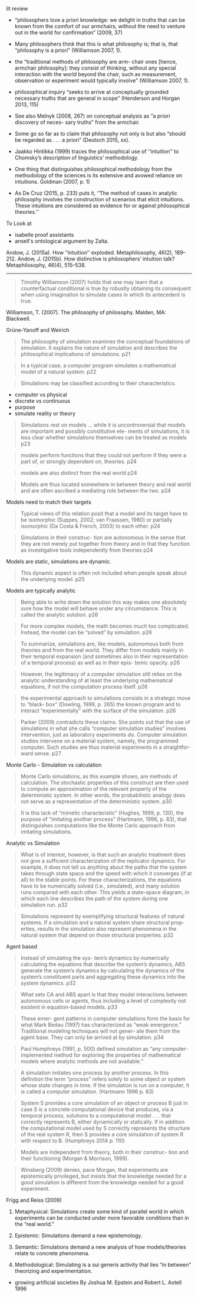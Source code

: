 lit review


- “philosophers love a priori knowledge: we delight in truths that can be known from the comfort of our armchairs, without the need to venture out in the world for confirmation” (2009, 37)

- Many philosophers think that this is what philosophy is; that is, that “philosophy is a priori” (Williamson 2007, 1).

- the “traditional methods of philosophy are arm- chair ones [hence, armchair philosophy]: they consist of thinking, without any special interaction with the world beyond the chair, such as measurement, observation or experiment would typically involve” (Williamson 2007, 1). 

- philosophical inquiry “seeks to arrive at conceptually grounded necessary truths that are general in scope” (Henderson and Horgan 2013, 115)

- See also Melnyk (2008, 267) on conceptual analysis as “a priori discovery of neces- sary truths” from the armchair.

- Some go so far as to claim that philosophy not only is but also “should be regarded as . . . a priori” (Deutsch 2015, xx).

- Jaakko Hintikka (1999) traces the philosophical use of ‘‘intuition’’ to Chomsky’s description of linguistics’ methodology.

- One thing that distinguishes philosophical methodology from the methodology of the sciences is its extensive and avowed reliance on intuitions.  Goldman (2007, p. 1)

- As De Cruz (2015, p. 233) puts it, ‘‘The method of cases in analytic philosophy involves the construction of scenarios that elicit intuitions. These intuitions are considered as evidence for or against philosophical theories.’’




To Look at

- isabelle proof assistants
- ansell's ontological argument by Zalta.

Andow, J. (2015a). How ‘‘intuition’’ exploded. Metaphilosophy, 46(2), 189–212.
Andow, J. (2015b). How distinctive is philosophers’ intuition talk? Metaphilosophy, 46(4), 515–538.

---

> Timothy Williamson (2007) holds that one may learn that a counterfactual conditional is true by robustly obtaining its consequent when using imagination to simulate cases in which its antecedent is true. 

Williamson, T. (2007). The philosophy of philosophy. Malden, MA: Blackwell.


Grüne-Yanoff and Weirich 

> The philosophy of simulation examines the conceptual foundations of simulation.  It explains the nature of simulation and describes the philosophical implications of simulations. p21

> In a typical case, a computer program simulates a mathematical model of a natural system. p22

> Simulations may be classified according to their characteristics.
  - computer vs physical
  - discrete vs continuous
  - purpose
  - simulate reality or theory

> Simulations rest on models ... while it is uncontroversial that models are important and possibly constitutive ele- ments of simulations, it is less clear whether simulations themselves can be treated as models p23

> models perform functions that they could not perform if they were a part of, or strongly dependent on, theories. p24

> models are also distinct from the real world p24

> Models are thus located somewhere in between theory and real world and are often ascribed a mediating role between the two. p24

Models need to match their targets

> Typical views of this relation posit that a model and its target have to be isomorphic (Suppes, 2002; van Fraassen, 1980) or partially isomorphic (Da Costa & French, 2003) to each other. p24

>  Simulations in their construc- tion are autonomous in the sense that they are not merely put together from theory and in that they function as investigative tools independently from theories p24

Models are static, simulations are dynamic.

> This dynamic aspect is often not included when people speak about the underlying model.  p25

Models are typically analytic

> Being able to write down the solution this way makes one absolutely sure how the model will behave under any circumstance. This is called the analytic solution. p26

> For more complex models, the math becomes much too complicated. Instead, the model can be “solved” by simulation.  p26

> To summarize, simulations are, like models, autonomous both from theories and from the real world. They differ from models mainly in their temporal expansion (and sometimes also in their representation of a temporal process) as well as in their epis- temic opacity. p26

> However, the legitimacy of a computer simulation still relies on the analytic understanding of at least the underlying mathematical equations, if not the computation process itself. p26

> the experimental approach to simulations consists in a strategic move to “black- box” (Dowling, 1999, p. 265) the known program and to interact “experimentally” with the surface of the simulation. p26

> Parker (2009) contradicts these claims. She points out that the use of simulations in what she calls “computer simulation studies” involves intervention, just as laboratory experiments do. Computer simulation studies intervene on a material system, namely, the programmed computer. Such studies are thus material experiments in a straightfor- ward sense. p27

Monte Carlo - Simulation vs calculation

> Monte Carlo simulations, as this example shows, are methods of calculation. The stochastic properties of this construct are then used to compute an approximation of the relevant property of the deterministic system.  In other words, the probabilistic analogy does not serve as a representation of the deterministic system. p30

> It is this lack of “mimetic characteristic” (Hughes, 1999, p. 130), the purpose of “imitating another process” (Hartmann, 1996, p. 83), that distinguishes computations like the Monte Carlo approach from imitating simulations.

Analytic vs Simulation

> What is of interest, however, is that such an analytic treatment does not give a sufficient characterization of the replicator dynamics. For example, it does not tell us anything about the paths that the system takes through state space and the speed with which it converges (if at all) to the stable points. For these characterizations, the equations have to be numerically solved (i.e., simulated), and many solution runs compared with each other. This yields a state-space diagram, in which each line describes the path of the system during one simulation run. p32

> Simulations represent by exemplifying structural features of natural systems. If a simulation and a natural system share structural prop- erties, results in the simulation also represent phenomena in the natural system that depend on those structural properties. p32

Agent based

> Instead of simulating the sys- tem’s dynamics by numerically calculating the equations that describe the system’s dynamics, ABS generate the system’s dynamics by calculating the dynamics of the system’s constituent parts and aggregating these dynamics into the system dynamics. p32

> What sets CA and ABS apart is that they model interactions between autonomous cells or agents, thus including a level of complexity not existent in equation-based models. p33

> These emer- gent patterns in computer simulations form the basis for what Mark Bedau (1997) has characterized as “weak emergence.” Traditional modeling techniques will not gener- ate them from the agent base. They can only be arrived at by simulation. p34



  > Paul Humphreys (1991, p. 500) defined simulation as “any computer-implemented method for exploring the properties of mathematical models where analytic methods are not available.” 

  > A simulation imitates one process by another process. In this definition the term “process” refers solely to some object or system whose state changes in time. If the simulation is run on a computer, it is called a computer simulation. (Hartmann 1996 p. 83)

  > System S provides a core simulation of an object or process B just in case S is a concrete computational device that produces, via a temporal process, solutions to a computational model . . . that correctly represents B, either dynamically or statically. If in addition the computational model used by S correctly represents the structure of the real system R, then S provides a core simulation of system R with respect to B. (Humphreys 2014 p. 110)


  > Models are independent from theory, both in their construc- tion and their functioning (Morgan & Morrison, 1999).

  > Winsberg (2009) denies, pace Morgan, that experiments are epistemically privileged, but insists that the knowledge needed for a good simulation is different from the knowledge needed for a good experiment.



Frigg and Reiss (2009)

  1. Metaphysical: Simulations create some kind of parallel world in which experiments can be conducted under more favorable conditions than in the “real world.”

  2. Epistemic: Simulations demand a new epistemology.
  
  3. Semantic: Simulations demand a new analysis of how models/theories relate
to concrete phenomena.
  
  4. Methodological: Simulating is a sui generis activity that lies “in between”
theorizing and experimentation.


- growing artificial societies By Joshua M. Epstein and Robert L. Axtell 1996
